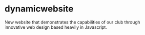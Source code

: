 # dynamicwebsite
New website that demonstrates the capabilities of our club through innovative web design based heavily in Javascript.
